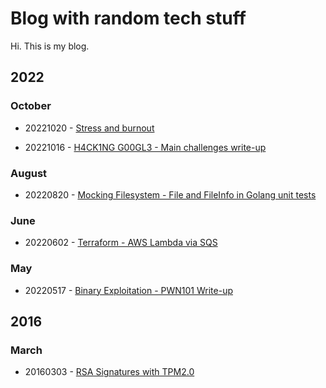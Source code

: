 # Blog with random tech stuff

Hi. This is my blog.

## 2022

### October

* 20221020 - [Stress and burnout](Stress%20and%20burnout)

* 20221016 - [H4CK1NG G00GL3 - Main challenges write-up](H4CK1NG%20G00GL3%20Main%20challenges%20write-up)

### August

* 20220820 - [Mocking Filesystem - File and FileInfo in Golang unit tests](Mocking%20Filesystem%20File%20and%20FileInfo%20in%20Golang%20unit%20tests)

### June

* 20220602 - [Terraform - AWS Lambda via SQS](Terraform%20-%20AWS%20Lambda%20via%20SQS)

### May

* 20220517 - [Binary Exploitation - PWN101 Write-up](Binary%20Exploitation)

## 2016

### March

* 20160303 - [RSA Signatures with TPM2.0](RSA%20Signatures%20with%20TPM2.0)
